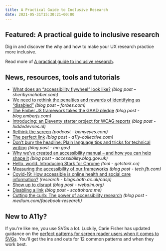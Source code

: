 ```yaml
---
title: A Practical Guide to Inclusive Research
date: 2021-05-31T15:30:21+00:00
---
```


## Featured: A practical guide to inclusive research

Dig in and discover the why and how to make your UX research practice more inclusive.

Read more of [A practical guide to inclusive research](https://medium.com/inclusive-research).

## News, resources, tools and tutorials

- [What does an “accessibility flywheel” look like?](https://sheribyrnehaber.com/what-does-an-accessibility-flywheel-look-like/) *(blog post – sheribyrnehaber.com)*
- [We need to rethink the penalties and rewards of identifying as “disabled”](https://www.forbes.com/sites/andrewpulrang/2021/05/23/we-need-to-rethink-the-penalties-and-rewards-of-identifying-as-disabled/?sh=17401e713094) *(blog post – forbes.com)*
- [The Ember JS framework takes the GAAD pledge](https://blog.emberjs.com/gaad-2021/) *(blog post - blog.emberjs.com)*
- [Introducing: an Eleventy starter project for WCAG reports](https://hiddedevries.nl/en/blog/2021-05-24-introducing-an-eleventy-starter-project-for-wcag-reports) *(blog post - hiddedevries.nl)*
- [Rethink the screen](https://www.bemyeyes.com/podcasts/rethink-the-screen) *(podcast - bemyeyes.com)*
- [The perfect link](https://a11y-collective.com/blog/the-perfect-link/) *(blog post - a11y-collective.com)*
- [Don’t bury the headline: Plain language tips and tricks for technical writing](https://mn.gov/mnit/media/blog/?id=38-482174) *(blog post - mn.gov)*
- [Why we’ve created an accessibility manual – and how you can help shape it](https://accessibility.blog.gov.uk/2021/05/27/why-weve-created-an-accessibility-manual-and-how-you-can-help-shape-it/) *(blog post - accessibility.blog.gov.uk)*
- [Hello, world. Introducing Stark for Chrome](https://www.getstark.co/blog/hello-world) *(tool - getstark.co)*
- [Measuring the accessibility of our frameworks](https://tech.fb.com/react-native-accessibility/) *(blog post - tech.fb.com)*
- [Covid-19: How accessible is online health and social care information?](https://blogs.bath.ac.uk/casp/2021/05/24/covid-19-how-accessible-is-online-health-and-social-care-information/) *(research - blogs.bath.ac.uk/casp)*
- [Show up to disrupt](https://webaim.org/blog/show-up-to-disrupt/) *(blog post - webaim.org)*
- [Disabling a link](https://www.scottohara.me/blog/2021/05/28/disabled-links.html) *(blog post - scottohara.me)*
- [Cutting the curb: The power of accessibility research](https://medium.com/facebook-research/cutting-the-curb-the-power-of-accessibility-research-939f7fa7168) *(blog post - medium.com/facebook-research)*

## New to A11y?

If you're like me, you use SVGs a lot. Luckily, Carie Fisher has updated guidance on the [perfect patterns for screen reader users when it comes to SVGs](https://www.smashingmagazine.com/2021/05/accessible-svg-patterns-comparison/). You'll get the ins and outs for 12 common patterns and when they work best.
